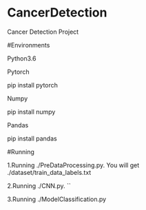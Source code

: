 # CancerDetection
Cancer Detection Project

#Environments

Python3.6

Pytorch 

pip install pytorch

Numpy

pip install numpy

Pandas 

pip install pandas

#Running

1.Running ./PreDataProcessing.py. You will get ./dataset/train_data_labels.txt

2.Running ./CNN.py. ``

3.Running ./ModelClassification.py